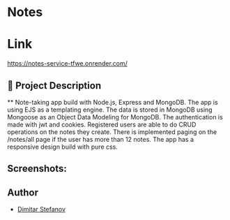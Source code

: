 # Notes


# Link
https://notes-service-tfwe.onrender.com/


## :pencil: Project Description 

** Note-taking app build with Node.js, Express and MongoDB. The app is using EJS as a templating engine. The data is stored in MongoDB using Mongoose as an Object Data Modeling for MongoDB. The authentication is made with jwt and cookies. Registered users are able to do CRUD operations on the notes they create. There is implemented paging on the /notes/all page if the user has more than 12 notes. The app has a responsive design build with pure css.


## Screenshots:










## Author

- [Dimitar Stefanov](https://github.com/DimitarStefan0v)
